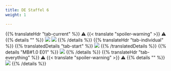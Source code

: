 ```yaml
---
title: DE Staffel 6
weight: 1

---
```

{{% translateHdr "tab-current" %}}
:warning: {{< translate "spoiler-warning" >}} :warning:
{{% details "" %}}
![](/sim-ayto/de06/de06_tab.png)
![](/sim-ayto/de06/de06_sum.png)
{{% /details %}}
{{% translateHdr "tab-individual" %}}
{{% translatedDetails "tab-start" %}}
![](/sim-ayto/de06/de06_0.png)
{{% /translatedDetails %}}
{{% details "MB#1.0 E01" %}}
![](/sim-ayto/de06/de06_1.png)
{{% /details %}}
{{% translateHdr "tab-everything" %}}
:warning: {{< translate "spoiler-warning" >}} :warning:
{{% details "" %}}
![](/sim-ayto/de06/de06.col.png)
{{% /details %}}

